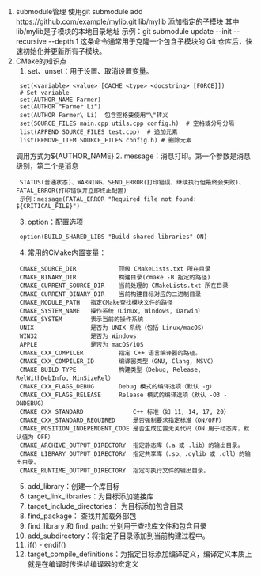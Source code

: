 1. submodule管理
使用git submodule add https://github.com/example/mylib.git lib/mylib 
添加指定的子模块 其中lib/mylib是子模块的本地目录地址
示例：git submodule update --init --recursive --depth 1 
这条命令通常用于克隆一个包含子模块的 Git 仓库后，快速初始化并更新所有子模块。
2. CMake的知识点
   1. set、unset：用于设置、取消设置变量。
   ```
    set(<variable> <value> [CACHE <type> <docstring> [FORCE]])
    # Set variable
    set(AUTHOR_NAME Farmer)
    set(AUTHOR "Farmer Li")
    set(AUTHOR Farmer\ Li)  包含空格要使用"\"转义
    set(SOURCE_FILES main.cpp utils.cpp config.h)  # 空格或分号分隔
    list(APPEND SOURCE_FILES test.cpp)  # 追加元素
    list(REMOVE_ITEM SOURCE_FILES config.h) # 删除元素
   ```
   调用方式为${AUTHOR_NAME}
   2. message：消息打印。第一个参数是消息级别，第二个是消息
   ```
    STATUS(普通状态)、WARNING、SEND_ERROR(打印错误，继续执行但最终会失败)、FATAL_ERROR(打印错误并立即终止配置)
    示例：message(FATAL_ERROR "Required file not found: ${CRITICAL_FILE}")

   ```
   3. option：配置选项
   ```
    option(BUILD_SHARED_LIBS "Build shared libraries" ON)
   ```
   4. 常用的CMake内置变量：
   ```
    CMAKE_SOURCE_DIR	        顶级 CMakeLists.txt 所在目录
    CMAKE_BINARY_DIR	        构建目录(cmake -B 指定的路径)
    CMAKE_CURRENT_SOURCE_DIR	当前处理的 CMakeLists.txt 所在目录
    CMAKE_CURRENT_BINARY_DIR	当前构建目标对应的二进制目录
    CMAKE_MODULE_PATH	指定CMake查找模块文件的路径
    CMAKE_SYSTEM_NAME	操作系统（Linux, Windows, Darwin）
    CMAKE_SYSTEM        表示当前的操作系统
    UNIX	            是否为 UNIX 系统（包括 Linux/macOS）
    WIN32	            是否为 Windows
    APPLE	            是否为 macOS/iOS
    CMAKE_CXX_COMPILER          指定 C++ 语言编译器的路径。
    CMAKE_CXX_COMPILER_ID	    编译器类型（GNU, Clang, MSVC）
    CMAKE_BUILD_TYPE	        构建类型（Debug, Release, RelWithDebInfo, MinSizeRel）
    CMAKE_CXX_FLAGS_DEBUG	    Debug 模式的编译选项（默认 -g）
    CMAKE_CXX_FLAGS_RELEASE	    Release 模式的编译选项（默认 -O3 -DNDEBUG）
    CMAKE_CXX_STANDARD	            C++ 标准（如 11, 14, 17, 20）
    CMAKE_CXX_STANDARD_REQUIRED	    是否强制要求指定标准（ON/OFF）
    CMAKE_POSITION_INDEPENDENT_CODE	是否生成位置无关代码（ON 用于动态库，默认值为 OFF） 
    CMAKE_ARCHIVE_OUTPUT_DIRECTORY  指定静态库（.a 或 .lib）的输出目录。
    CMAKE_LIBRARY_OUTPUT_DIRECTORY  指定共享库（.so、.dylib 或 .dll）的输出目录。
    CMAKE_RUNTIME_OUTPUT_DIRECTORY  指定可执行文件的输出目录。  
   ```
   5. add_library：创建一个库目标
   6. target_link_libraries：为目标添加链接库
   7. target_include_directories： 为目标添加包含目录
   8. find_package： 查找并加载外部包
   9. find_library 和 find_path: 分别用于查找库文件和包含目录
   10. add_subdirectory：将指定子目录添加到当前构建过程中。
   11. if() - endif()
   12. target_compile_definitions：为指定目标添加编译定义，编译定义本质上就是在编译时传递给编译器的宏定义